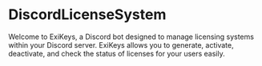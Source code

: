 # DiscordLicenseSystem
Welcome to ExiKeys, a Discord bot designed to manage licensing systems within your Discord server. ExiKeys allows you to generate, activate, deactivate, and check the status of licenses for your users easily.
